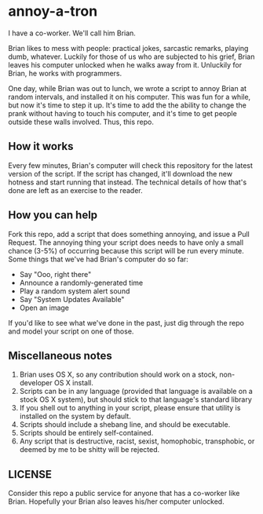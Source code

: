 annoy-a-tron
============

I have a co-worker. We'll call him Brian.

Brian likes to mess with people: practical jokes, sarcastic remarks, playing
dumb, whatever. Luckily for those of us who are subjected to his grief, Brian
leaves his computer unlocked when he walks away from it. Unluckily for Brian,
he works with programmers.

One day, while Brian was out to lunch, we wrote a script to annoy Brian at
random intervals, and installed it on his computer. This was fun for a while,
but now it's time to step it up. It's time to add the the ability to change
the prank without having to touch his computer, and it's time to get people
outside these walls involved. Thus, this repo.


How it works
------------

Every few minutes, Brian's computer will check this repository for the latest
version of the script. If the script has changed, it'll download the new
hotness and start running that instead. The technical details of how that's
done are left as an exercise to the reader.


How you can help
----------------

Fork this repo, add a script that does something annoying, and issue a Pull
Request. The annoying thing your script does needs to have only a small chance
(3-5%) of occurring because this script will be run every minute. Some things
that we've had Brian's computer do so far:

* Say "Ooo, right there"
* Announce a randomly-generated time
* Play a random system alert sound
* Say "System Updates Available"
* Open an image

If you'd like to see what we've done in the past, just dig through the repo and
model your script on one of those.


Miscellaneous notes
-------------------

1. Brian uses OS X, so any contribution should work on a stock, non-developer OS X
install.
2. Scripts can be in any language (provided that language is available on
a stock OS X system), but should stick to that language's standard library
3. If you shell out to anything in your script, please ensure that utility is
installed on the system by default.
4. Scripts should include a shebang line, and should be executable.
5. Scripts should be entirely self-contained.
6. Any script that is destructive, racist, sexist, homophobic, transphobic, or
deemed by me to be shitty will be rejected.


LICENSE
-------

Consider this repo a public service for anyone that has a co-worker like Brian.
Hopefully your Brian also leaves his/her computer unlocked.

